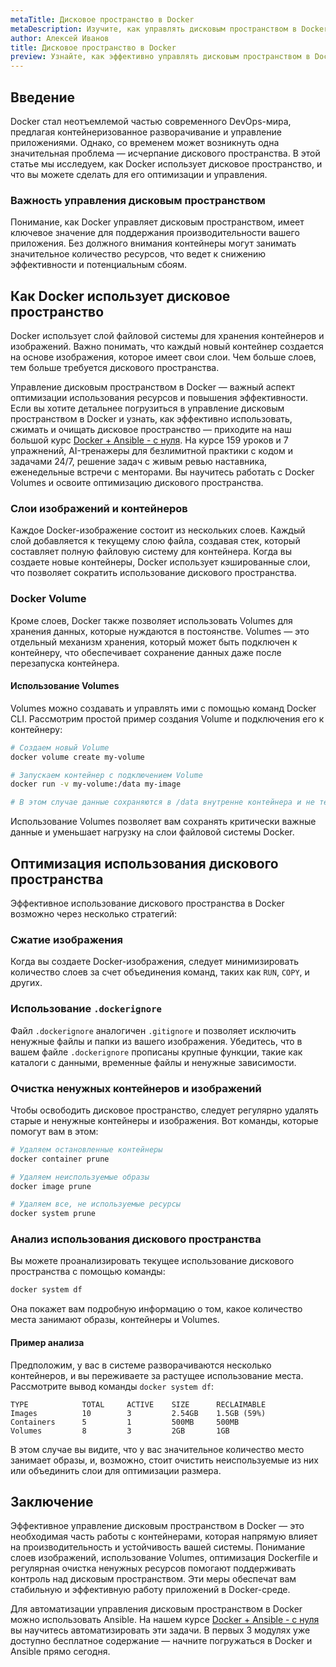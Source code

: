 ```yaml
---
metaTitle: Дисковое пространство в Docker
metaDescription: Изучите, как управлять дисковым пространством в Docker - освойте оптимизацию использования, сжатие и очистку для повышения эффективности
author: Алексей Иванов
title: Дисковое пространство в Docker
preview: Узнайте, как эффективно управлять дисковым пространством в Docker. Оптимизация и очистка контейнеров помогут поддерживать стабильность вашей системы
---
```


## Введение

Docker стал неотъемлемой частью современного DevOps-мира, предлагая контейнеризованное разворачивание и управление приложениями. Однако, со временем может возникнуть одна значительная проблема — исчерпание дискового пространства. В этой статье мы исследуем, как Docker использует дисковое пространство, и что вы можете сделать для его оптимизации и управления.

### Важность управления дисковым пространством

Понимание, как Docker управляет дисковым пространством, имеет ключевое значение для поддержания производительности вашего приложения. Без должного внимания контейнеры могут занимать значительное количество ресурсов, что ведет к снижению эффективности и потенциальным сбоям.

## Как Docker использует дисковое пространство

Docker использует слой файловой системы для хранения контейнеров и изображений. Важно понимать, что каждый новый контейнер создается на основе изображения, которое имеет свои слои. Чем больше слоев, тем больше требуется дискового пространства.

Управление дисковым пространством в Docker — важный аспект оптимизации использования ресурсов и повышения эффективности. Если вы хотите детальнее погрузиться в управление дисковым пространством в Docker и узнать, как эффективно использовать, сжимать и очищать дисковое пространство — приходите на наш большой курс [Docker + Ansible - с нуля](https://purpleschool.ru/course/docker?utm_source=knowledgebase&utm_medium=text&utm_campaign=Diskovoe_prostranstvo_v_Docker). На курсе 159 уроков и 7 упражнений, AI-тренажеры для безлимитной практики с кодом и задачами 24/7, решение задач с живым ревью наставника, еженедельные встречи с менторами. Вы научитесь работать с Docker Volumes и освоите оптимизацию дискового пространства.

### Слои изображений и контейнеров

Каждое Docker-изображение состоит из нескольких слоев. Каждый слой добавляется к текущему слою файла, создавая стек, который составляет полную файловую систему для контейнера. Когда вы создаете новые контейнеры, Docker использует кэшированные слои, что позволяет сократить использование дискового пространства.

### Docker Volume

Кроме слоев, Docker также позволяет использовать Volumes для хранения данных, которые нуждаются в постоянстве. Volumes — это отдельный механизм хранения, который может быть подключен к контейнеру, что обеспечивает сохранение данных даже после перезапуска контейнера.

#### Использование Volumes

Volumes можно создавать и управлять ими с помощью команд Docker CLI. Рассмотрим простой пример создания Volume и подключения его к контейнеру:

```bash
# Создаем новый Volume
docker volume create my-volume

# Запускаем контейнер с подключением Volume
docker run -v my-volume:/data my-image

# В этом случае данные сохраняются в /data внутренне контейнера и не теряются при его завершении
```

Использование Volumes позволяет вам сохранять критически важные данные и уменьшает нагрузку на слои файловой системы Docker.

## Оптимизация использования дискового пространства

Эффективное использование дискового пространства в Docker возможно через несколько стратегий:

### Сжатие изображения

Когда вы создаете Docker-изображения, следует минимизировать количество слоев за счет объединения команд, таких как `RUN`, `COPY`, и других.

### Использование `.dockerignore`

Файл `.dockerignore` аналогичен `.gitignore` и позволяет исключить ненужные файлы и папки из вашего изображения. Убедитесь, что в вашем файле `.dockerignore` прописаны крупные функции, такие как каталоги с данными, временные файлы и ненужные зависимости.

### Очистка ненужных контейнеров и изображений

Чтобы освободить дисковое пространство, следует регулярно удалять старые и ненужные контейнеры и изображения. Вот команды, которые помогут вам в этом:

```bash
# Удаляем остановленные контейнеры
docker container prune

# Удаляем неиспользуемые образы
docker image prune

# Удаляем все, не используемые ресурсы
docker system prune
```

### Анализ использования дискового пространства

Вы можете проанализировать текущее использование дискового пространства с помощью команды:

```bash
docker system df
```

Она покажет вам подробную информацию о том, какое количество места занимают образы, контейнеры и Volumes.

#### Пример анализа

Предположим, у вас в системе разворачиваются несколько контейнеров, и вы переживаете за растущее использование места. Рассмотрите вывод команды `docker system df`:

```plaintext
TYPE            TOTAL     ACTIVE    SIZE      RECLAIMABLE
Images          10        3         2.54GB    1.5GB (59%)
Containers      5         1         500MB     500MB
Volumes         8         3         2GB       1GB
```

В этом случае вы видите, что у вас значительное количество место занимает образы, и, возможно, стоит очистить неиспользуемые из них или объединить слои для оптимизации размера.

## Заключение

Эффективное управление дисковым пространством в Docker — это необходимая часть работы с контейнерами, которая напрямую влияет на производительность и устойчивость вашей системы. Понимание слоев изображений, использование Volumes, оптимизация Dockerfile и регулярная очистка ненужных ресурсов помогают поддерживать контроль над дисковым пространством. Эти меры обеспечат вам стабильную и эффективную работу приложений в Docker-среде.

Для автоматизации управления дисковым пространством в Docker можно использовать Ansible. На нашем курсе [Docker + Ansible - с нуля](https://purpleschool.ru/course/docker?utm_source=knowledgebase&utm_medium=text&utm_campaign=Diskovoe_prostranstvo_v_Docker) вы научитесь автоматизировать эти задачи. В первых 3 модулях уже доступно бесплатное содержание — начните погружаться в Docker и Ansible прямо сегодня.
